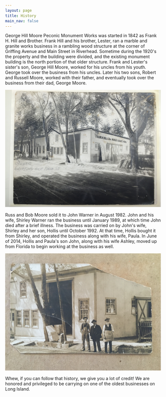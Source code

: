 ```yaml
---
layout: page
title: History
main_nav: false
---
```


George Hill Moore Peconic Monument Works was started in 1842 as Frank
H. Hill and Brother.  Frank Hill and his brother, Lester, ran a marble
and granite works business in a rambling wood structure at the corner
of Griffing Avenue and Main Street in Riverhead.  Sometime during the
1920's the property and the building were divided, and the existing
monument building is the north portion of that older structure.
Frank and Lester's sister's son, George Hill Moore, worked for his
uncles from his youth. George took over the business from his uncles.
Later his two sons, Robert and Russell Moore, worked with their father,
and eventually took over the business from their dad, George Moore.

![Original Building](/assets/oldstore.jpg)

Russ and Bob Moore sold it to John Warner in August 1982. John and his
wife, Shirley Warner ran the business until January 1989, at which time
John died after a brief illness. The business was carried on by John's
wife, Shirley and her son, Hollis until October 1992. At that time,
Hollis bought it from Shirley, and operated the business along with his
wife, Paula.  In June of 2014, Hollis and Paula's son John, along with
his wife Ashley, moved up from Florida to begin working at the business
as well.

![Founders](/assets/founders.jpg)

Whew, if you can follow that history, we give you a lot of credit! We
are honored and privileged to be carrying on one of the oldest
businesses on Long Island.

